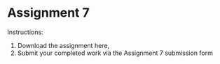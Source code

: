 # Assignment 7

Instructions:
1. Download the assignment here,
<a style="color:white;" target="_blank" href="https://github.com/danyentezari/bignumber-material/blob/master/SPML%20Dubai/mod7/assignment-7.ipynb">Assignment-7.ipynb</a>
2. Submit your completed work via the Assignment 7 submission form 